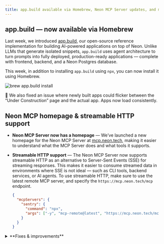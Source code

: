 ```yaml
---
title: app.build available via Homebrew, Neon MCP Server updates, and more
---
```


## app.build — now available via Homebrew

Last week, we introduced [app.build](https://www.app.build/), our open-source reference implementation for building AI-powered applications on top of Neon. Unlike LLMs that generate isolated snippets, `app.build` uses agent architecture to turn prompts into fully deployed, production-ready applications — complete with frontend, backend, and a Neon Postgres database.

This week, in addition to installing `app.build` using `npx`, you can now install it using Homebrew.

![brew app.build install](/docs/relnotes/brew_appdotbuild.png)

📌 We also fixed an issue where newly built apps could flicker between the “Under Construction” page and the actual app. Apps now load consistently.

## Neon MCP homepage & streamable HTTP support

- **Neon MCP Server now has a homepage** — We’ve launched a new homepage for the Neon MCP Server at [mcp.neon.tech](https://mcp.neon.tech), making it easier to understand what the MCP Server does and what tools it supports.

- **Streamable HTTP support** — The Neon MCP Server now supports streamable HTTP as an alternative to Server-Sent Events (SSE) for streaming responses. This makes it easier to consume streamed data in environments where SSE is not ideal — such as CLI tools, backend services, or AI agents. To use streamable HTTP, make sure to use the latest remote MCP server, and specify the `https://mcp.neon.tech/mcp` endpoint.

  ```json
  {
    "mcpServers": {
      "sentry": {
        "command": "npx",
        "args": ["-y", "mcp-remote@latest", "https://mcp.neon.tech/mcp"]
      }
    }
  }
  ```

<details>

<summary>**Fixes & improvements**</summary>

- **Neon Console**
  - We updated the **Instant point-in-time restore** time selector component on the **Backup & Restore** page. The new selector makes it a little easier to select the restore point time and date.
  - Fixed an issue in the console that prevented shared projects from being displayed.

</details>
